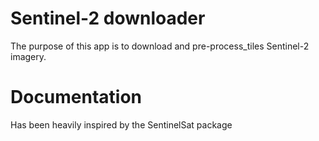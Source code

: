 # Sentinel-2 downloader 

The purpose of this app is to download and pre-process_tiles Sentinel-2 imagery.

# Documentation

Has been heavily inspired by the SentinelSat package